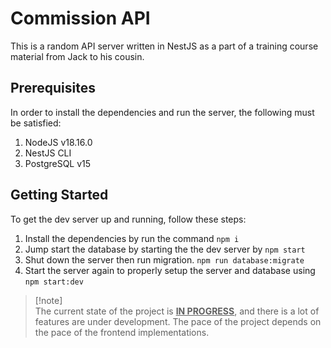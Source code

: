 # Commission API

This is a random API server written in NestJS as a part of a training course material from Jack to his cousin.

## Prerequisites
In order to install the dependencies and run the server, the following must be satisfied:

1. NodeJS v18.16.0 
2. NestJS CLI
3. PostgreSQL v15

## Getting Started
To get the dev server up and running, follow these steps:

1. Install the dependencies by run the command `npm i`
2. Jump start the database by starting the the dev server by `npm start`
3. Shut down the server then run migration. `npm run database:migrate`
4. Start the server again to properly setup the server and database using `npm start:dev`

> [!note] </br>
> The current state of the project is <u>**IN PROGRESS**</u>, and there is a lot of features are under development. The pace of the project depends on the pace of the frontend implementations.